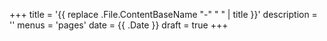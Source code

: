 +++
title = '{{ replace .File.ContentBaseName "-" " " | title }}'
description = ''
menus = 'pages'
date = {{ .Date }}
draft = true
+++
